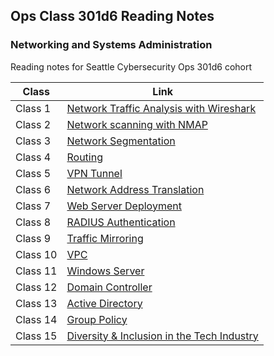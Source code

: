 ## Ops Class 301d6 Reading Notes
### Networking and Systems Administration
Reading notes for Seattle Cybersecurity Ops 301d6 cohort

|Class |Link |
|---|---|
|Class 1| [Network Traffic Analysis with Wireshark](https://github.com/connieuribe/ops-reading-notes-301d6/wiki/Ops-301:-Class-01) |
|Class 2| [Network scanning with NMAP](https://github.com/connieuribe/ops-reading-notes-301d6/wiki/Ops-301:-Class-02) |
|Class 3| [Network Segmentation](https://github.com/connieuribe/ops-reading-notes-301d6/wiki/Ops-301:-Class-03) |
|Class 4| [Routing](https://github.com/connieuribe/ops-reading-notes-301d6/wiki/Ops-301:-Class-04) |
|Class 5| [VPN Tunnel](https://github.com/connieuribe/ops-reading-notes-301d6/wiki/Ops-301:-Class-05) |
|Class 6| [Network Address Translation](https://github.com/connieuribe/ops-reading-notes-301d6/wiki/Ops-301:-Class-06) |
|Class 7| [Web Server Deployment](https://github.com/connieuribe/ops-reading-notes-301d6/wiki/Ops-301:-Class-07) |
|Class 8| [RADIUS Authentication](https://github.com/connieuribe/ops-reading-notes-301d6/wiki/Ops-301:-Class-08) |
|Class 9| [Traffic Mirroring](https://github.com/connieuribe/ops-reading-notes-301d6/wiki/Ops-301:-Class-09) |
|Class 10| [VPC](https://github.com/connieuribe/ops-reading-notes-301d6/wiki/Ops-301:-Class-10) |
|Class 11| [Windows Server](https://github.com/connieuribe/ops-reading-notes-301d6/wiki/Ops-301:-Class-11) |
|Class 12| [Domain Controller](https://github.com/connieuribe/ops-reading-notes-301d6/wiki/Ops-301:-Class-12) |
|Class 13| [Active Directory](https://github.com/connieuribe/ops-reading-notes-301d6/wiki/Ops-301:-Class-13) |
|Class 14| [Group Policy](https://github.com/connieuribe/ops-reading-notes-301d6/wiki/Ops-301:-Class-14) |
|Class 15| [Diversity & Inclusion in the Tech Industry](https://github.com/connieuribe/ops-reading-notes-301d6/wiki/Ops-301:-Class-15) |

